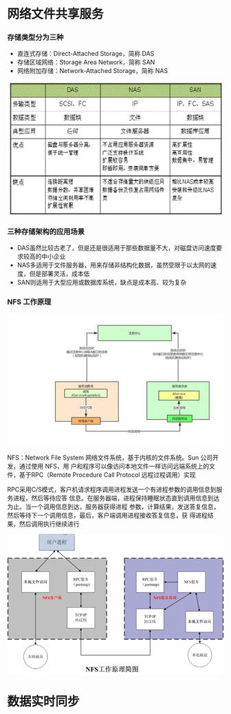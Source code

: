 # 网络文件共享服务

### 存储类型分为三种
* 直连式存储：Direct-Attached Storage，简称 DAS
* 存储区域网络：Storage Area Network，简称 SAN
* 网络附加存储：Network-Attached Storage，简称 NAS

<img src="../images/nasdassan01.png">

### 三种存储架构的应用场景
* DAS虽然比较古老了，但是还是很适用于那些数据量不大，对磁盘访问速度要求较高的中小企业
* NAS多适用于文件服务器，用来存储非结构化数据，虽然受限于以太网的速度，但是部署灵活，成本低
* SAN则适用于大型应用或数据库系统，缺点是成本高、较为复杂

### NFS 工作原理
<img src="../images/nfs01.png">

NFS：Network File System 网络文件系统，基于内核的文件系统。Sun 公司开发，通过使用 NFS，用
户和程序可以像访问本地文件一样访问远端系统上的文件，基于RPC（Remote Procedure Call 
Protocol 远程过程调用）实现

RPC采用C/S模式，客户机请求程序调用进程发送一个有进程参数的调用信息到服务进程，然后等待应答
信息。在服务器端，进程保持睡眠状态直到调用信息到达为止。当一个调用信息到达，服务器获得进程
参数，计算结果，发送答复信息，然后等待下一个调用信息，最后，客户端调用进程接收答复信息，获
得进程结果，然后调用执行继续进行

<img src="../images/nfs002.png">

# 数据实时同步




